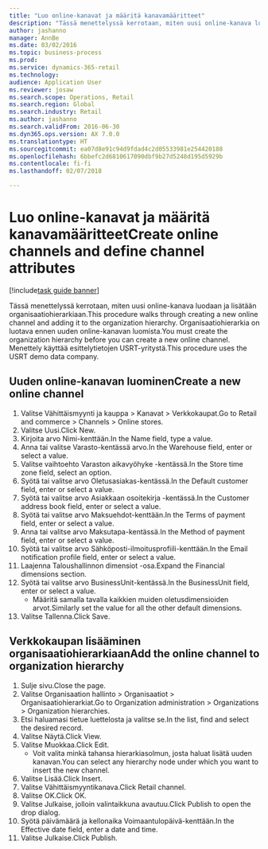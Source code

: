 ```yaml
--- 
title: "Luo online-kanavat ja määritä kanavamääritteet"
description: "Tässä menettelyssä kerrotaan, miten uusi online-kanava luodaan ja lisätään organisaatiohierarkiaan."
author: jashanno
manager: AnnBe
ms.date: 03/02/2016
ms.topic: business-process
ms.prod: 
ms.service: dynamics-365-retail
ms.technology: 
audience: Application User
ms.reviewer: josaw
ms.search.scope: Operations, Retail
ms.search.region: Global
ms.search.industry: Retail
ms.author: jashanno
ms.search.validFrom: 2016-06-30
ms.dyn365.ops.version: AX 7.0.0
ms.translationtype: HT
ms.sourcegitcommit: ea07d8e91c94d9fdad4c2d05533981e254420188
ms.openlocfilehash: 6bbefc2d6810617090dbf9b27d5248d195d5929b
ms.contentlocale: fi-fi
ms.lasthandoff: 02/07/2018

---
```

# <a name="create-online-channels-and-define-channel-attributes"></a><span data-ttu-id="6b8e7-103">Luo online-kanavat ja määritä kanavamääritteet</span><span class="sxs-lookup"><span data-stu-id="6b8e7-103">Create online channels and define channel attributes</span></span>

[!include[task guide banner](../includes/task-guide-banner.md)]

<span data-ttu-id="6b8e7-104">Tässä menettelyssä kerrotaan, miten uusi online-kanava luodaan ja lisätään organisaatiohierarkiaan.</span><span class="sxs-lookup"><span data-stu-id="6b8e7-104">This procedure walks through creating a new online channel and adding it to the organization hierarchy.</span></span> <span data-ttu-id="6b8e7-105">Organisaatiohierarkia on luotava ennen uuden online-kanavan luomista.</span><span class="sxs-lookup"><span data-stu-id="6b8e7-105">You must create the organization hierarchy before you can create a new online channel.</span></span> <span data-ttu-id="6b8e7-106">Menettely käyttää esittelytietojen USRT-yritystä.</span><span class="sxs-lookup"><span data-stu-id="6b8e7-106">This procedure uses the USRT demo data company.</span></span>


## <a name="create-a-new-online-channel"></a><span data-ttu-id="6b8e7-107">Uuden online-kanavan luominen</span><span class="sxs-lookup"><span data-stu-id="6b8e7-107">Create a new online channel</span></span>
1. <span data-ttu-id="6b8e7-108">Valitse Vähittäismyynti ja kauppa > Kanavat > Verkkokaupat.</span><span class="sxs-lookup"><span data-stu-id="6b8e7-108">Go to Retail and commerce > Channels > Online stores.</span></span>
2. <span data-ttu-id="6b8e7-109">Valitse Uusi.</span><span class="sxs-lookup"><span data-stu-id="6b8e7-109">Click New.</span></span>
3. <span data-ttu-id="6b8e7-110">Kirjoita arvo Nimi-kenttään.</span><span class="sxs-lookup"><span data-stu-id="6b8e7-110">In the Name field, type a value.</span></span>
4. <span data-ttu-id="6b8e7-111">Anna tai valitse Varasto-kentässä arvo.</span><span class="sxs-lookup"><span data-stu-id="6b8e7-111">In the Warehouse field, enter or select a value.</span></span>
5. <span data-ttu-id="6b8e7-112">Valitse vaihtoehto Varaston aikavyöhyke -kentässä.</span><span class="sxs-lookup"><span data-stu-id="6b8e7-112">In the Store time zone field, select an option.</span></span>
6. <span data-ttu-id="6b8e7-113">Syötä tai valitse arvo Oletusasiakas-kentässä.</span><span class="sxs-lookup"><span data-stu-id="6b8e7-113">In the Default customer field, enter or select a value.</span></span>
7. <span data-ttu-id="6b8e7-114">Syötä tai valitse arvo Asiakkaan osoitekirja -kentässä.</span><span class="sxs-lookup"><span data-stu-id="6b8e7-114">In the Customer address book field, enter or select a value.</span></span>
8. <span data-ttu-id="6b8e7-115">Syötä tai valitse arvo Maksuehdot-kenttään.</span><span class="sxs-lookup"><span data-stu-id="6b8e7-115">In the Terms of payment field, enter or select a value.</span></span>
9. <span data-ttu-id="6b8e7-116">Anna tai valitse arvo Maksutapa-kentässä.</span><span class="sxs-lookup"><span data-stu-id="6b8e7-116">In the Method of payment field, enter or select a value.</span></span>
10. <span data-ttu-id="6b8e7-117">Syötä tai valitse arvo Sähköposti-ilmoitusprofiili-kenttään.</span><span class="sxs-lookup"><span data-stu-id="6b8e7-117">In the Email notification profile field, enter or select a value.</span></span>
11. <span data-ttu-id="6b8e7-118">Laajenna Taloushallinnon dimensiot -osa.</span><span class="sxs-lookup"><span data-stu-id="6b8e7-118">Expand the Financial dimensions section.</span></span>
12. <span data-ttu-id="6b8e7-119">Syötä tai valitse arvo BusinessUnit-kentässä.</span><span class="sxs-lookup"><span data-stu-id="6b8e7-119">In the BusinessUnit field, enter or select a value.</span></span>
    * <span data-ttu-id="6b8e7-120">Määritä samalla tavalla kaikkien muiden oletusdimensioiden arvot.</span><span class="sxs-lookup"><span data-stu-id="6b8e7-120">Similarly set the value for all the other default dimensions.</span></span>  
13. <span data-ttu-id="6b8e7-121">Valitse Tallenna.</span><span class="sxs-lookup"><span data-stu-id="6b8e7-121">Click Save.</span></span>

## <a name="add-the-online-channel-to-organization-hierarchy"></a><span data-ttu-id="6b8e7-122">Verkkokaupan lisääminen organisaatiohierarkiaan</span><span class="sxs-lookup"><span data-stu-id="6b8e7-122">Add the online channel to organization hierarchy</span></span>
1. <span data-ttu-id="6b8e7-123">Sulje sivu.</span><span class="sxs-lookup"><span data-stu-id="6b8e7-123">Close the page.</span></span>
2. <span data-ttu-id="6b8e7-124">Valitse Organisaation hallinto > Organisaatiot > Organisaatiohierarkiat.</span><span class="sxs-lookup"><span data-stu-id="6b8e7-124">Go to Organization administration > Organizations > Organization hierarchies.</span></span>
3. <span data-ttu-id="6b8e7-125">Etsi haluamasi tietue luettelosta ja valitse se.</span><span class="sxs-lookup"><span data-stu-id="6b8e7-125">In the list, find and select the desired record.</span></span>
4. <span data-ttu-id="6b8e7-126">Valitse Näytä.</span><span class="sxs-lookup"><span data-stu-id="6b8e7-126">Click View.</span></span>
5. <span data-ttu-id="6b8e7-127">Valitse Muokkaa.</span><span class="sxs-lookup"><span data-stu-id="6b8e7-127">Click Edit.</span></span>
    * <span data-ttu-id="6b8e7-128">Voit valita minkä tahansa hierarkiasolmun, josta haluat lisätä uuden kanavan.</span><span class="sxs-lookup"><span data-stu-id="6b8e7-128">You can select any hierarchy node under which you want to insert the new channel.</span></span>  
6. <span data-ttu-id="6b8e7-129">Valitse Lisää.</span><span class="sxs-lookup"><span data-stu-id="6b8e7-129">Click Insert.</span></span>
7. <span data-ttu-id="6b8e7-130">Valitse Vähittäismyyntikanava.</span><span class="sxs-lookup"><span data-stu-id="6b8e7-130">Click Retail channel.</span></span>
8. <span data-ttu-id="6b8e7-131">Valitse OK.</span><span class="sxs-lookup"><span data-stu-id="6b8e7-131">Click OK.</span></span>
9. <span data-ttu-id="6b8e7-132">Valitse Julkaise, jolloin valintaikkuna avautuu.</span><span class="sxs-lookup"><span data-stu-id="6b8e7-132">Click Publish to open the drop dialog.</span></span>
10. <span data-ttu-id="6b8e7-133">Syötä päivämäärä ja kellonaika Voimaantulopäivä-kenttään.</span><span class="sxs-lookup"><span data-stu-id="6b8e7-133">In the Effective date field, enter a date and time.</span></span>
11. <span data-ttu-id="6b8e7-134">Valitse Julkaise.</span><span class="sxs-lookup"><span data-stu-id="6b8e7-134">Click Publish.</span></span>


